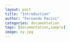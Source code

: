 ```yaml
---
layout: post
title: "Introduction"
author: "Fernando Pacini"
categories: documentation
tags: [documentation,sample]
image: ny.jpg
---
```


